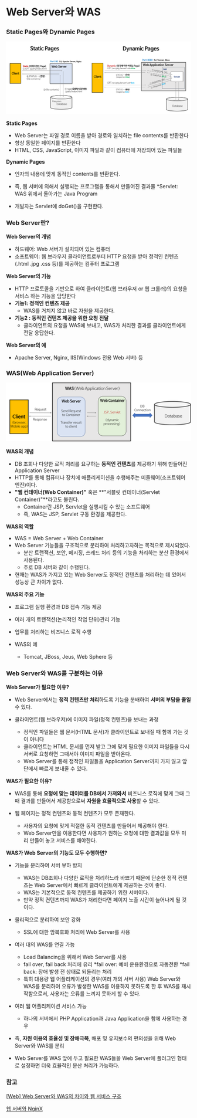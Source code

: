# Web Server와 WAS

### Static Pages와 Dynamic Pages

![img](01_Web%20server_WAS.assets/static-vs-dynamic.png)

**Static Pages**

- Web Server는 파일 경로 이름을 받아 경로와 일치하는 file contents를 반환한다
- 항상 동일한 페이지를 반환한다
- HTML, CSS, JavaScript, 이미지 파일과 같이 컴퓨터에 저장되어 있는 파일들

**Dynamic Pages**

- 인자의 내용에 맞게 동적인 contents를 반환한다.
- 즉, 웹 서버에 의해서 실행되는 프로그램을 통해서 만들어진 결과물 
  *Servlet: WAS 위에서 돌아가는 Java Program

- 개발자는 Servlet에 doGet()을 구현한다.



### Web Server란?

**Web Server의 개념**

- 하드웨어: Web 서버가 설치되어 있는 컴퓨터
- 소프트웨어: 웹 브라우저 클라이언트로부터 HTTP 요청을 받아 정적인 컨텐츠(.html .jpg .css 등)를 제공하는 컴퓨터 프로그램

**Web Server의 기능**

- HTTP 프로토콜을 기반으로 하여 클라이언트(웹 브라우저 or 웹 크롤러)의 요청을 서비스 하는 기능을 담당한다
- **기능1: 정적인 컨텐츠 제공**
  - WAS를 거치지 않고 바로 자원을 제공한다.
- **기능2 : 동적인 컨텐츠 제공을 위한 요청 전달**
  - 클라이언트의 요청을 WAS에 보내고, WAS가 처리한 결과를 클라이언트에게 전달 응답한다.

**Web Server의 예**

- Apache Server, Nginx, IIS(Windows 전용 Web 서버) 등



### WAS(Web Application Server)

![img](01_Web%20server_WAS.assets/webserver-vs-was1.png)

**WAS의 개념**

- DB 조회나 다양한 로직 처리를 요구하는 **동적인 컨텐츠**를 제공하기 위해 만들어진 Application Server
- HTTP를 통해 컴퓨터나 장치에 애플리케이션을 수행해주는 미들웨어(소프트웨어 엔진)이다.
- **"웹 컨테이너(Web Container)"** 혹은 **"서블릿 컨테이너(Servlet Container)"**라고도 불린다.
  - Container란 JSP, Servlet을 실행시킬 수 있는 소프트웨어
  - 즉, WAS는 JSP, Servlet 구동 환경을 제공한다.

**WAS의 역할**

- WAS = Web Server + Web Container
- Web Server 기능들을 구조적으로 분리하여 처리하고자하는 목적으로 제시되었다.
  - 분산 트랜잭션, 보안, 메시징, 쓰레드 처리 등의 기능을 처리하는 분산 환경에서 사용된다.
  - 주로 DB 서버와 같이 수행된다.
- 현재는 WAS가 가지고 있는 Web Server도 정적인 컨텐츠를 처리하는 데 있어서 성능상 큰 차이가 없다.

**WAS의 주요 기능**

- 프로그램 실행 환경과 DB 접속 기능 제공
- 여러 개의 트랜잭션(논리적인 작업 단위)관리 기능
- 업무를 처리하는 비즈니스 로직 수행

- WAS의 예
  - Tomcat, JBoss, Jeus, Web Sphere 등



### Web Server와 WAS를 구분하는 이유

**Web Server가 필요한 이유?**

- Web Server에서는 **정적 컨텐츠만 처리**하도록 기능을 분배하여 **서버의 부담을 줄일** 수 있다.

- 클라이언트(웹 브라우저)에 이미지 파일(정적 컨텐츠)을 보내는 과정
  - 정적인 파일들은 웹 문서(HTML 문서)가 클라이언트로 보내질 때 함께 가는 것이 아니다
  - 클라이언트는 HTML 문서를 먼저 받고 그에 맞게 필요한 이미지 파일들을 다시 서버로 요청하면 그때서야 이미지 파일을 받아온다.
  - Web Server를 통해 정적인 파일들을 Application Server까지 가지 않고 앞단에서 빠르게 보내줄 수 있다.

**WAS가 필요한 이유?**

- WAS를 통해 **요청에 맞는 데이터를 DB에서 가져와서** 비즈니스 로직에 맞게 그때 그때 결과를 만들어서 제공함으로써 **자원을 효율적으로 사용**할 수 있다.

- 웹 페이지는 정적 컨텐츠와 동적 컨텐츠가 모두 존재한다.
  - 사용자의 요청에 맞게 적절한 동적 컨텐츠를 만들어서 제공해야 한다.
  - Web Server만을 이용한다면 사용자가 원하는 요청에 대한 결과값을 모두 미리 만들어 놓고 서비스를 해야한다.

**WAS가 Web Server의 기능도 모두 수행하면?**

- 기능을 분리하여 서버 부하 방지
  - WAS는 DB조회나 다양한 로직을 처리하느라 바쁘기 때문에 단순한 정적 컨텐츠는 Web Server에서 빠르게 클라이언트에게 제공하는 것이 좋다.
  - WAS는 기본적으로 동적 컨텐츠를 제공하기 위한 서버이다.
  - 만약 정적 컨텐츠까지 WAS가 처리한다면 페이지 노출 시간이 늘어나게 될 것이다.
- 물리적으로 분리하여 보안 강화
  - SSL에 대한 암복호화 처리에 Web Server를 사용
- 여러 대의 WAS를 연결 가능
  - Load Balancing을 위해서 Web Server를 사용
  - fail over, fail back 처리에 유리 
    *fail over: 예비 운용환경으로 자동전환
    *fail back: 장애 발생 전 상태로 되돌리는 처리
  - 특히 대용량 웹 어플리케이션의 경우(여러 개의 서버 사용) Web Server와 WAS를 분리하여 오류가 발생한 WAS를 이용하지 못하도록 한 후 WAS를 재시작함으로서, 사용자는 오류를 느끼지 못하게 할 수 있다.
- 여러 웹 어플리케이션 서비스 가능
  - 하나의 서버에서 PHP Application과 Java Application을 함께 사용하는 경우
- 즉, **자원 이용의 효율성 및 장애극복**, 배포 및 유지보수의 편의성을 위해 Web Server와 WAS를 분리

- Web Server를 WAS 앞에 두고 필요한 WAS들을 Web Server에 플러그인 형태로 설정하면 더욱 효율적인 분산 처리가 가능하다.



### 참고

[[Web] Web Server와 WAS의 차이와 웹 서비스 구조](https://gmlwjd9405.github.io/2018/10/27/webserver-vs-was.html)

[웹 서버와 NginX](https://tecoble.techcourse.co.kr/post/2021-07-30-web-server-and-nginx/)